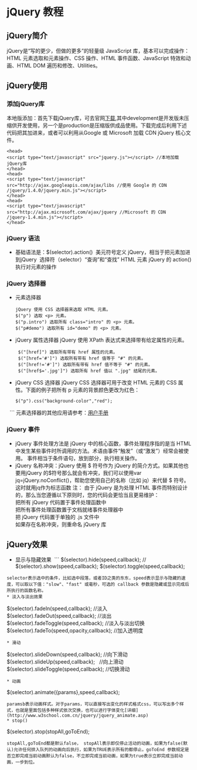 # jQuery 教程
## jQuery简介
jQuery是“写的更少，但做的更多”的轻量级 JavaScript 库，基本可以完成操作：HTML 元素选取和元素操作、CSS 操作、HTML 事件函数、JavaScript 特效和动画、HTML DOM 遍历和修改、Utilities。
## jQuery使用
### 添加jQuery库
本地版添加：首先下载jQuery库，可去官网[下载](http://jquery.com/download/#Download_jQuery),其中development是开发版未压缩供开发使用，另一个是production是压缩版供成品使用。下载完成后利用下述代码把其加进来，或者可以利用从Google 或 Microsoft 加载 CDN jQuery 核心文件。
```
<head>
<script type="text/javascript" src="jquery.js"></script> //本地加载jQuery库
</head>
<head>
<script type="text/javascript" src="http://ajax.googleapis.com/ajax/libs //使用 Google 的 CDN
/jquery/1.4.0/jquery.min.js"></script>
</head>
<head>
<script type="text/javascript" src="http://ajax.microsoft.com/ajax/jquery //Microsoft 的 CDN
/jquery-1.4.min.js"></script>
</head>
```
### jQuery 语法
* 基础语法是：$(selector).action()
  美元符号定义 jQuery，相当于把元素加进到jQuery
  选择符（selector）“查询”和“查找” HTML 元素
  jQuery 的 action() 执行对元素的操作  
### jQuery 选择器
* 元素选择器
  ```
  jQuery 使用 CSS 选择器来选取 HTML 元素。
  $("p") 选取 <p> 元素。
  $("p.intro") 选取所有 class="intro" 的 <p> 元素。
  $("p#demo") 选取所有 id="demo" 的 <p> 元素。
  ```
* jQuery 属性选择器
  jQuery 使用 XPath 表达式来选择带有给定属性的元素。
   ```
    $("[href]") 选取所有带有 href 属性的元素。
    $("[href='#']") 选取所有带有 href 值等于 "#" 的元素。
    $("[href!='#']") 选取所有带有 href 值不等于 "#" 的元素。
    $("[href$='.jpg']") 选取所有 href 值以 ".jpg" 结尾的元素。
    ```
* jQuery CSS 选择器
  jQuery CSS 选择器可用于改变 HTML 元素的 CSS 属性。下面的例子把所有 p 元素的背景颜色更改为红色：
   ```
   $("p").css("background-color","red");
   ```
元素选择器的其他应用请参考：[用户手册](http://www.w3school.com.cn/jquery/jquery_ref_selectors.asphttp://www.w3school.com.cn/jquery/jquery_ref_selectors.asp)
### jQuery 事件
* jQuery 事件处理方法是 jQuery 中的核心函数，事件处理程序指的是当 HTML 中发生某些事件时所调用的方法。术语由事件“触发”（或“激发”）经常会被使用。
事件相当于条件语句，放到<head>部分，执行相关操作。
* jQuery 名称冲突：jQuery 使用 $ 符号作为 jQuery 的简介方式。如果其他也要用jQuery 的$符号那么就会有冲突，我们可以使用var jq=jQuery.noConflict()，帮助您使用自己的名称（比如 jq）来代替 $ 符号。这时就用jq作为标志函数
 注： 由于 jQuery 是为处理 HTML 事件而特别设计的，那么当您遵循以下原则时，您的代码会更恰当且更易维护：<br>
     把所有 jQuery 代码置于事件处理函数中<br>
     把所有事件处理函数置于文档就绪事件处理器中<br>
     把 jQuery 代码置于单独的 .js 文件中<br>
     如果存在名称冲突，则重命名 jQuery 库<br>
## jQuery效果
 * 显示与隐藏效果
  ```
 $(selector).hide(speed,callback); //
 $(selector).show(speed,callback);
 $(selector).toggle(speed,callback);
  ```
selector表示选中的条件，比如选中段落，或者ID之类的东东，speed表示显示与隐藏的速度，可以取以下值："slow"、"fast" 或毫秒，可选的 callback 参数是隐藏或显示完成后所执行的函数名称。
 * 淡入与淡出效果
 ```
 $(selector).fadeIn(speed,callback); //淡入
 $(selector).fadeOut(speed,callback); //淡出
 $(selector).fadeToggle(speed,callback); //淡入与淡出切换
 $(selector).fadeTo(speed,opacity,callback); //加入透明度
 
 ```
 * 滑动
 ```
 $(selector).slideDown(speed,callback); //向下滑动
 $(selector).slideUp(speed,callback);   //向上滑动
 $(selector).slideToggle(speed,callback); //切换滑动
 ```
 * 动画
 ```
 $(selector).animate({params},speed,callback);
 ```
 paramsb表示动画样式。对于params，可以直接写出变化的样式格式css，可以写出多个样式，也就是里面包括多种样式依次交换，也可以进行字体变化[详细](http://www.w3school.com.cn/jquery/jquery_animate.asp)
 * stop()
 ```
 $(selector).stop(stopAll,goToEnd);
 ```
 stopAll,goToEnd都是默认false， stopAll表示即仅停止活动的动画，如果为false(默认)允许任何排入队列的动画向后执行，如果为TRUE表示所有的都停止。goToEnd 参数规定是否立即完成当前动画默认为false，不立即完成当前动画，如果为true表示立即完成当前动画，一步到位。
 
